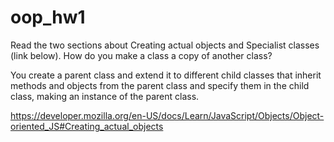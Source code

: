 # oop_hw1

Read the two sections about Creating actual objects and Specialist classes (link below). How do you make a class a copy of another class?

You create a parent class and extend it to different child classes that inherit methods and objects from the parent class and specify them in the child class, making an instance of the parent class. 

https://developer.mozilla.org/en-US/docs/Learn/JavaScript/Objects/Object-oriented_JS#Creating_actual_objects
